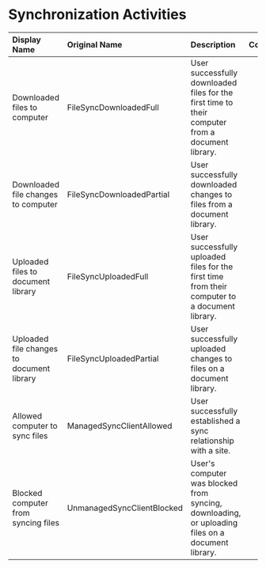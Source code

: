 # Synchronization Activities

| Display Name | Original Name | Description | Collected |
| :--- | :--- | :--- | :---: |
| Downloaded files to computer | FileSyncDownloadedFull | User successfully downloaded files for the first time to their computer from a document library. | ![](../.gitbook/assets/checked.png) |
| Downloaded file changes to computer | FileSyncDownloadedPartial | User successfully downloaded changes to files from a document library. | ![](../.gitbook/assets/checked.png) |
| Uploaded files to document library | FileSyncUploadedFull | User successfully uploaded files for the first time from their computer to a document library. | ![](../.gitbook/assets/checked.png) |
| Uploaded file changes to document library | FileSyncUploadedPartial | User successfully uploaded changes to files on a document library. | ![](../.gitbook/assets/checked.png) |
| Allowed computer to sync files | ManagedSyncClientAllowed | User successfully established a sync relationship with a site. | ![](../.gitbook/assets/checked.png) |
| Blocked computer from syncing files | UnmanagedSyncClientBlocked | User's computer was blocked from syncing, downloading, or uploading files on a document library. | ![](../.gitbook/assets/checked.png) |